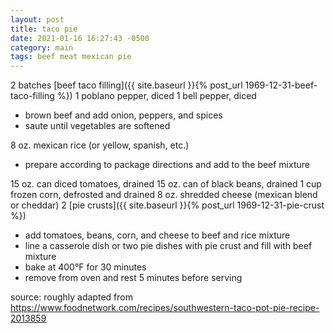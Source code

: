 ```yaml
---
layout: post
title: taco pie
date: 2021-01-16 16:27:43 -0500
category: main
tags: beef meat mexican pie
---
```


2 batches [beef taco filling]({{ site.baseurl }}{% post_url 1969-12-31-beef-taco-filling %})
1 poblano pepper, diced
1 bell pepper, diced
* brown beef and add onion, peppers, and spices
* saute until vegetables are softened

8 oz. mexican rice (or yellow, spanish, etc.)
* prepare according to package directions and add to the beef mixture

15 oz. can diced tomatoes, drained
15 oz. can of black beans, drained
1 cup frozen corn, defrosted and drained
8 oz. shredded cheese (mexican blend or cheddar)
2 [pie crusts]({{ site.baseurl }}{% post_url 1969-12-31-pie-crust %})
* add tomatoes, beans, corn, and cheese to beef and rice mixture
* line a casserole dish or two pie dishes with pie crust and fill with beef mixture
* bake at 400°F for 30 minutes
* remove from oven and rest 5 minutes before serving

source: roughly adapted from <https://www.foodnetwork.com/recipes/southwestern-taco-pot-pie-recipe-2013859>
